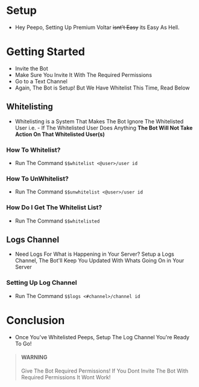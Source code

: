 # Setup 
- Hey Peepo, Setting Up Premium Voltar ~~isnt't Easy~~ its Easy As Hell.

# Getting Started
- Invite the Bot
- Make Sure You Invite It With The Required Permissions
- Go to a Text Channel
- Again, The Bot is Setup! But We Have Whitelist This Time, Read Below

## Whitelisting
- Whitelisting is a System That Makes The Bot Ignore The Whitelisted User i.e. - If The Whitelisted User Does Anything **The Bot Will Not Take Action On That Whitelisted User(s)**

### How To Whitelist?
- Run The Command `$$whitelist <@user>/user id`

### How To UnWhitelist?
- Run The Command `$$unwhitelist <@user>/user id`

### How Do I Get The Whitelist List?
- Run The Command `$$whitelisted`

## Logs Channel
- Need Logs For What is Happening in Your Server? Setup a Logs Channel, The Bot'll Keep You Updated With Whats Going On in Your Server

### Setting Up Log Channel
- Run The Command `$$logs <#channel>/channel id`

# Conclusion
- Once You've Whitelisted Peeps, Setup The Log Channel You're Ready To Go!

<!-- theme: danger -->

> #### WARNING
>
> Give The Bot Required Permissions! If You Dont Invite The Bot With Required Permissions It Wont Work!
